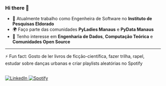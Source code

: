 ### Hi there 👋

- 🏢 Atualmente trabalho como Engenheira de Software no **Instituto de Pesquisas Eldorado**
- 🌍 Faço parte das comunidades **PyLadies Manaus** e **PyData Manaus**
- 💬 Tenho interesse em **Engenharia de Dados**, **Computação Teórica** e **Comunidades Open Source**


---

⚡️ Fun fact: Gosto de ler livros de ficção-científica, fazer trilha, rapel, estudar sobre danças urbanas e criar playlists aleatórias no Spotify
<br>
<br>

<div id="social-media">
<a href="https://www.linkedin.com/in/julianyraiol/"> <img alt="LinkedIn" src="https://img.shields.io/badge/linkedin-%230077B5.svg?style=for-the-badge&logo=linkedin&logoColor=white" /> </a>
<a href="https://open.spotify.com/user/julianyraiol"> <img alt="Spotify" src="https://img.shields.io/badge/Spotify-1ED760?style=for-the-badge&logo=spotify&logoColor=white" /> </a>
</div>
